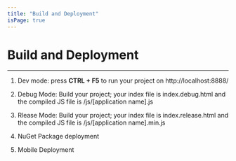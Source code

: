 ```yaml
---
title: "Build and Deployment"
isPage: true
---
```


# Build and Deployment

<hr>

1. Dev mode: press __CTRL + F5__ to run your project on http://localhost:8888/

2. Debug Mode: Build your project; your index file is index.debug.html and the compiled JS file is /js/[application name].js

3. Rlease Mode: Build your project; your index file is index.release.html and the compiled JS file is /js/[application name].min.js

4. NuGet Package deployment

5. Mobile Deployment